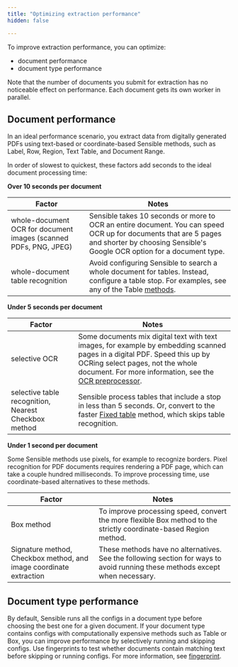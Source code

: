 ```yaml
---
title: "Optimizing extraction performance"
hidden: false

---
```


To improve extraction performance, you can optimize:

- document performance
- document type performance

Note that the number of documents you submit for extraction has no noticeable effect on performance. Each document gets its own worker in parallel.

Document performance
----


In an ideal performance scenario, you extract data from digitally generated PDFs using text-based or coordinate-based Sensible methods, such as Label, Row, Region, Text Table, and Document Range.

In order of slowest to quickest, these factors add seconds to the ideal document processing time:

**Over 10 seconds per document**

| Factor                                   | Notes                                                        |
| ---------------------------------------- | ------------------------------------------------------------ |
| whole-document OCR for document images (scanned PDFs, PNG, JPEG) | Sensible takes 10 seconds or more to OCR an entire document. You can speed OCR up for documents that are 5 pages and shorter by choosing Sensible's Google OCR option for a document type. |
| whole-document table recognition         | Avoid configuring Sensible to search a whole document for tables. Instead, configure a table stop. For examples, see any of the Table [methods](doc:methods). |

 **Under 5 seconds per document**

| Factor                                               | Notes                                                        |
| ---------------------------------------------------- | ------------------------------------------------------------ |
| selective OCR                                        | Some documents mix digital text with text images, for example by embedding scanned pages in a digital PDF. Speed this up by OCRing select pages, not the whole document. For more information, see the [OCR preprocessor](doc:ocr). |
| selective table recognition, Nearest Checkbox method | Sensible process tables that include a stop in less than 5 seconds. Or, convert to the faster [Fixed table](doc:fixed-table) method, which skips table recognition. |

 **Under 1 second per document**

Some Sensible methods use pixels, for example to recognize borders. Pixel recognition for PDF documents requires rendering a PDF page, which can take a couple hundred milliseconds. To improve processing time, use coordinate-based alternatives to these methods. 

| Factor                                                       | Notes                                                        |
| ------------------------------------------------------------ | ------------------------------------------------------------ |
| Box method                                                   | To improve processing speed, convert the more flexible Box method to the strictly coordinate-based Region method. |
| Signature method, Checkbox method, and image coordinate extraction | These methods have no alternatives. See the following section for ways to avoid running these methods except when necessary. |

Document type performance
----


By default, Sensible runs all the configs in a document type before choosing the best one for a given document. If your document type contains configs with computationally expensive methods such as Table or Box, you can improve performance by selectively running and skipping configs.  Use fingerprints to test whether documents contain matching text before skipping or running configs. For more information, see [fingerprint](doc:fingerprint).
